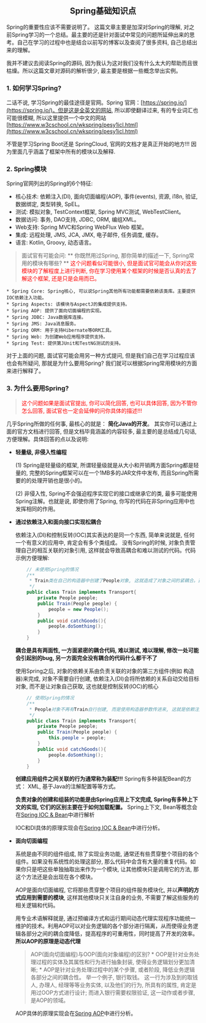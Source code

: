 ## <center> Spring基础知识点 </center>

Spring的重要性应该不需要说明了。 这篇文章主要是加深对Spring的理解, 对之前Spring学习的一个总结。最主要的还是针对面试中常见的问题所延伸出来的思考。自己在学习的过程中也是结合以前写的博客以及查阅了很多资料, 自己总结出来的理解。

我并不建议去阅读Spring的源码, 因为我认为这对我们没有什么太大的帮助而且很枯燥。所以这篇文章对源码的解析很少, 最主要是根据一些概念举出实例。

### 1. 如何学习Spring?
二话不说, 学习Spring的最佳途径是官网。Spring 官网：[https://spring.io/](https://spring.io/)。但是这是全英文的网站, 所以即使翻译过来, 有的专业词汇也可能很模糊, 所以这里提供一个中文的网站[https://www.w3cschool.cn/wkspring/pesy1icl.html](https://www.w3cschool.cn/wkspring/pesy1icl.html)

不管是学习Spring Boot还是 SpringCloud, 官网的文档才是真正开始的地方!!! 因为里面几乎涵盖了框架中所有的模块以及解释.

### 2. Spring模块
Spring官网列出的Spring的6个特征:
* 核心技术: 依赖注入(DI), 面向切面编程(AOP), 事件(events), 资源, i18n, 验证, 数据绑定, 类型转换, SpEL。
* 测试: 模拟对象, TestContext框架, Spring MVC测试, WebTestClient。
* 数据访问: 事务, DAO支持, JDBC, ORM, 编组XML。
* Web支持: Spring MVC和Spring WebFlux Web 框架。
* 集成: 远程处理, JMS, JCA, JMX, 电子邮件, 任务调度, 缓存。
* 语言: Kotlin, Groovy, 动态语言。

> 面试官有可能会问: ** 你既然用过Spring, 那你简单的描述一下, Spring常用的模块有哪些? **
    <font color="red">这个问题看似可能很小, 但是面试官可能会从你对这些模块的了解程度上进行判断, 你在学习使用某个框架的时候是否认真的去了解这个框架, 还是只是会用而已。</font>

    * Spring Core: Spring核心, 可以说Spring其他所有功能都需要依赖该类库。主要提供IOC依赖注入功能。
    * Spring Aspects: 该模块与AspectJ的集成提供支持。
    * Spring AOP: 提供了面向切面编程的实现。
    * Spring JDBC: Java数据库连接。
    * Spring JMS: Java消息服务。
    * Spring ORM: 用于支持Hibernate等ORM工具。
    * Spring Web: 为创建Web应用程序提供支持。
    * Spring Test: 提供第JUnit和TestNG测试的支持。

对于上面的问题, 面试官可能会用另一种方式提问, 但是我们自己在学习过程应该也会有所疑问, 那就是为什么要用Spring?
我们就可以根据Spring常用模块的方面来进行解释了。

### 3. 为什么要用Spring?

> <font color="red">这个问题如果是面试官提出, 你可以简化回答, 也可以具体回答, 因为不管你怎么回答, 面试官也一定会延伸的问你具体的描述!!!</font>

几乎Spring所做的任何事, 最核心的就是： **简化Java的开发**。 其实你可以通过上面的官方文档进行回答, 但是文档毕竟涵盖的内容较多, 最主要的是总结成几句话, 方便理解。具体回答的点以及说明: 

- **轻量级, 非侵入性编程**

    (1) Spring是轻量级的框架, 所谓轻量级就是从大小和开销两方面Spring都是轻量的, 完整的Spring框架可以在一个1MB多的JAR文件中发布, 而且Spring所需要的的处理开销也是很小的。

    (2) 非侵入性, Spring不会强迫程序实现它的接口或继承它的类, 最多可能使用Spring注解。也就是说, 即使你用了Spring, 你写的代码在非Spring应用中也发挥相同的作用。

- **通过依赖注入和面向接口实现松耦合**

    依赖注入(DI)和控制反转(IOC)其实表达的是同一个东西, 简单来说就是, 任何一个有意义的应用中, 肯定会有多个类组成。
    没有Spring的时候, 对象负责管理自己的相互关联的对象引用, 这样就会导致高耦合和难以测试的代码。代码示例方便理解:
    ```java
        // 未使用Spring的情况
        /**
         * Train类在自己的构造器中创建了People对象, 这就造成了对象之间的紧耦合。这个火车可以载人, 但是如果这个火车载物品可能就不行了
         */
        public class Train implements Transport{
            private People people;
            public Train(People people) {
                people = new People();
            }
            public void catchGoods(){
                people.doSomthing();
            }
        }

    ```
    **耦合是具有两面性, 一方面紧密的耦合代码, 难以测试, 难以理解, 修改一处可能会引起别的bug, 另一方面完全没有耦合的代码什么都干不了**

    使用Spring之后, 对象的依赖关系由负责关联的对象的第三方组件(例如 构造器)来完成, 对象不需要自行创建, 依赖注入(DI)会将所依赖的关系自动交给目标对象, 而不是让对象自己获取, 这也就是控制反转(IOC)的核心
    ```java
        // 使用Spring的情况
        /**
         * People对象不再有Train自行创建, 而是使用构造器参数传进来, 这就是依赖注入: 构造器注入,就实现了松耦合。
         */
        public class Train implements Transport{
            private People people;
            public Train(People people) {
                this.people = people;
            }
            public void catchGoods(){
                people.doSomthing();
            }
        }
    ```

    **创建应用组件之间关联的行为通常称为装配!!!** Spring有多种装配Bean的方式： XML, 基于Java的注解配置等等方式。

    **负责对象的创建和组装的功能是由Spring应用上下文完成, Spring有多种上下文的实现, 它们的区别主要在于如何加载配置。** Spring上下文, Bean等概念会在[Spring IOC & Bean](develop_framework/Spring/IOC_Bean.md)中进行解析

    IOC和DI具体的原理实现会在[Spring IOC & Bean](develop_framework/Spring/IOC_Bean.md)中进行分析。

- **面向切面编程**

    系统是由不同的组件组成, 除了实现业务功能, 通常还有些贯穿整个项目的各个组件。如果没有系统性的处理这部分, 那么代码中会含有大量的重复代码。如果你只是吧这些单独抽取出来作为一个模块, 让其他模块只是调用它的方法, 那这个方法还是会出现在各个模块。

    AOP是面向切面编程, 它将那些贯穿整个项目的组件服务模块化, 并以**声明的方式应用到需要的模块**, 这样其他模块只关注自身的业务, 不需要了解这些服务的相关逻辑和代码。

    用专业术语解释就是, 通过预编译方式和运行期间动态代理实现程序功能统一维护的技术。利用AOP可以对业务逻辑的各个部分进行隔离，从而使得业务逻辑各部分之间的耦合度降低，提高程序的可重用性，同时提高了开发的效率。**所以AOP的原理是动态代理**

    > AOP(面向切面编程)与OOP(面向对象编程)的区别?
        * OOP是针对业务处理过程的实体及其属性和行为进行抽象封装, 使得业务逻辑划分更加清晰;
        * AOP是针对业务处理过程中的某个步骤, 或者阶段, 降低业务逻辑各部分之间的耦合性。
        举一个例子, 银行取钱。 这一行为涉及到的取钱人, 办理人, 经理等等业务实体, 以及他们的行为, 所具有的属性, 肯定是用过OOP方式进行设计; 而进入银行需要权限验证, 这一动作或者步骤, 是AOP的领域。

    AOP具体的原理实现会在[Spring AOP](develop_framework/Spring/Spring_AOP.md)中进行分析。


    





    





